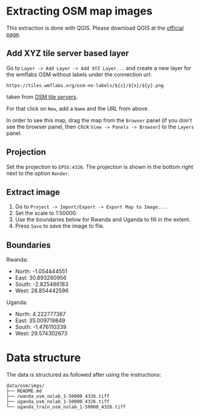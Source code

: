 # Extracting OSM map images

This extraction is done with QGIS. Please download QGIS at the
[official page](https://www.qgis.org/en/site/).

## Add XYZ tile server based layer
Go to `Layer -> Add Layer -> Add XYZ Layer...` and create a new layer for the
wmflabs OSM without labels under the connection url:

```
https://tiles.wmflabs.org/osm-no-labels/${z}/${x}/${y}.png	
```

taken from 
[OSM tile servers](https://wiki.openstreetmap.org/wiki/Tile_servers).

For that click on `New`, add a `Name` and the URL from above.

In order to see this map, drag the map from the `Browser` panel (if you don't see the browser panel, then click `View -> Panels -> Browser`) to the `Layers` panel.

## Projection

Set the projection to `EPSG:4326`. The projection is shown in the bottom right next to the option `Render`.

## Extract image

1. Go to `Project -> Import/Export -> Export Map to Image...`.
2. Set the scale to 1:50000.
3. Use the boundaries below for Rwanda and Uganda to fill in the extent.
4. Press `Save` to save the image to file.

## Boundaries

Rwanda:

* North: -1.054444551
* East: 30.893260956
* South: -2.825486183
* West: 28.854442596

Uganda:

* North: 4.222777367
* East: 35.009719849
* South: -1.476110339
* West: 29.574302673

# Data structure

The data is structured as followed after using the instructions:

```
data/osm/imgs/
├── README.md
├── rwanda_osm_nolab_1-50000_4326.tiff
├── uganda_osm_nolab_1-50000_4326.tiff
└── uganda_train_osm_nolab_1-50000_4326.tiff
```
